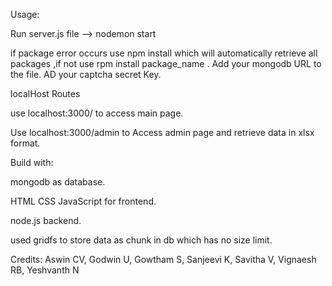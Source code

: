 Usage:

Run server.js file  -->  nodemon start

if package error occurs use  npm install which will automatically retrieve all packages ,if not use rpm install package_name .
Add your mongodb URL to the file.
AD your captcha secret Key.

localHost Routes

use localhost:3000/ to access main page.

Use localhost:3000/admin to Access admin page and retrieve data in xlsx format.


Build with:

mongodb as database.

HTML CSS JavaScript for frontend.

node.js backend.

used gridfs to store data as chunk in db which has no size limit.


Credits:
Aswin CV,
Godwin U,
Gowtham S,
Sanjeevi K,
Savitha  V,
Vignaesh RB,
Yeshvanth N









